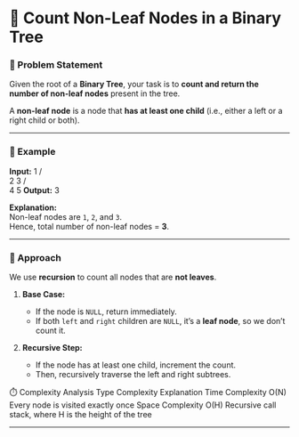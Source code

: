 # 🌳 Count Non-Leaf Nodes in a Binary Tree

### 📘 Problem Statement
Given the root of a **Binary Tree**, your task is to **count and return the number of non-leaf nodes** present in the tree.

A **non-leaf node** is a node that **has at least one child** (i.e., either a left or a right child or both).

---

### 🧩 Example

**Input:**
    1
   / \
  2   3
 / \
4   5
**Output:**
3

**Explanation:**  
Non-leaf nodes are `1`, `2`, and `3`.  
Hence, total number of non-leaf nodes = **3**.

---

### 🧠 Approach

We use **recursion** to count all nodes that are **not leaves**.

1. **Base Case:**  
   - If the node is `NULL`, return immediately.
   - If both `left` and `right` children are `NULL`, it’s a **leaf node**, so we don’t count it.

2. **Recursive Step:**  
   - If the node has at least one child, increment the count.
   - Then, recursively traverse the left and right subtrees.
  
⏱️ Complexity Analysis
Type	Complexity	Explanation
Time Complexity	O(N)	Every node is visited exactly once
Space Complexity	O(H)	Recursive call stack, where H is the height of the tree

---
